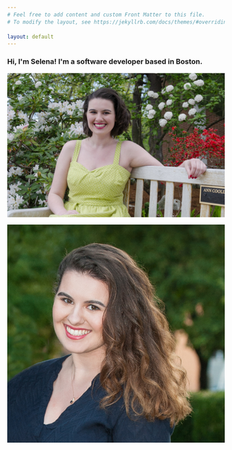 ```yaml
---
# Feel free to add content and custom Front Matter to this file.
# To modify the layout, see https://jekyllrb.com/docs/themes/#overriding-theme-defaults

layout: default
---
```


<h3 class="selena">Hi, I'm Selena! I'm a software developer based in Boston.</h3>

![Selena Groh](/assets/img/DSC_3554.jpg)


![Selena Groh](/assets/img/Selena_Groh.png)
